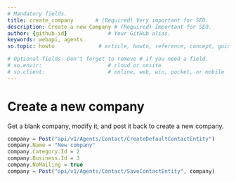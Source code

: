 ```yaml
---
# Mandatory fields.
title: create_company       # (Required) Very important for SEO.
description: Create a new Company # (Required) Important for SEO.
author: {github-id}             # Your GitHub alias.
keywords: webapi, agents
so.topic: howto              # article, howto, reference, concept, guide

# Optional fields. Don't forget to remove # if you need a field.
# so.envir:                     # cloud or onsite
# so.client:                    # online, web, win, pocket, or mobile
---
```


# Create a new company

Get a blank company, modify it, and post it back to create a new company.

```javascript
company = Post("api/v1/Agents/Contact/CreateDefaultContactEntity")
company.Name = "New company"
company.Category.Id = 2
company.Business.Id = 3
company.NoMailing = true
company = Post("api/v1/Agents/Contact/SaveContactEntity", company)
```
